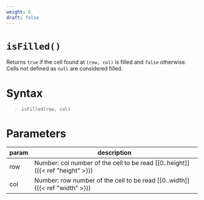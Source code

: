 ```yaml
---
weight: 8
draft: false
---
```


# `isFilled()`

Returns `true` if the cell found at `(row, col)` is filled and `false` otherwise. Cells not defined as `null` are considered filled.

# Syntax

> `isFilled(row, col)`

# Parameters

| param    | description                                                                     |
|----------|---------------------------------------------------------------------------------|
| row      | Number: col number of the cell to be read [\[0..height\]]({{< ref "height" >}}) |
| col      | Number: row number of the cell to be read [\[0..width\]]({{< ref "width" >}})   |